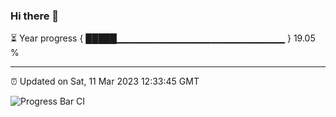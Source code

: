 ### Hi there 👋

⏳ Year progress { █████▁▁▁▁▁▁▁▁▁▁▁▁▁▁▁▁▁▁▁▁▁▁▁▁▁ } 19.05 %

---

⏰ Updated on Sat, 11 Mar 2023 12:33:45 GMT

![Progress Bar CI](https://github.com/ZhaoGui/ZhaoGui/workflows/Progress%20Bar%20CI/badge.svg)
